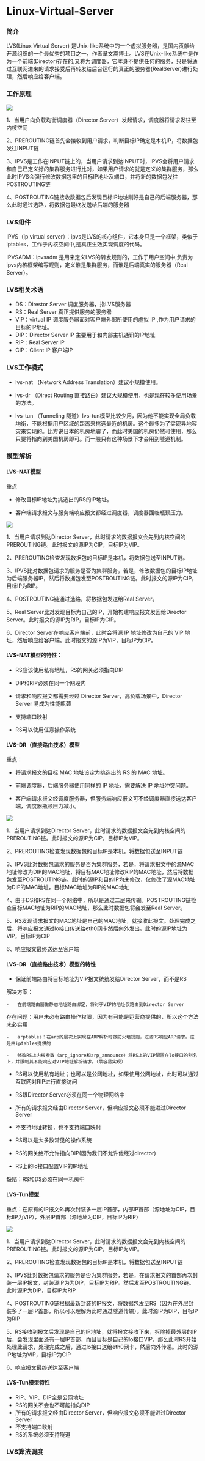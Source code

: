 # Linux-Virtual-Server
### 简介
LVS(Linux Virtual Server) 是Unix-like系统中的一个虚拟服务器，是国内贡献给开源组织的一个最优秀的项目之一，作者章文嵩博士。LVS在Unix-like系统中是作为一个前端(Director)存在的,又称为调度器，它本身不提供任何的服务，只是将通过互联网进来的请求接受后再转发给后台运行的真正的服务器(RealServer)进行处理，然后响应给客户端。
### 工作原理

<img src="images/main.jpg">

1、当用户向负载均衡调度器（Director Server）发起请求，调度器将请求发往至内核空间

2、PREROUTING链首先会接收到用户请求，判断目标IP确定是本机IP，将数据包发往INPUT链

3、IPVS是工作在INPUT链上的，当用户请求到达INPUT时，IPVS会将用户请求和自己已定义好的集群服务进行比对，如果用户请求的就是定义的集群服务，那么此时IPVS会强行修改数据包里的目标IP地址及端口，并将新的数据包发往POSTROUTING链

4、POSTROUTING链接收数据包后发现目标IP地址刚好是自己的后端服务器，那么此时通过选路，将数据包最终发送给后端的服务器

### LVS组件

IPVS（ip virtual server）：ipvs是LVS的核心组件，它本身只是一个框架，类似于iptables，工作于内核空间中,是真正生效实现调度的代码。

IPVSADM：ipvsadm 是用来定义LVS的转发规则的，工作于用户空间中,负责为ipvs内核框架编写规则，定义谁是集群服务，而谁是后端真实的服务器（Real Server）。

### LVS相关术语

-   DS：Direstor  Server 调度服务器，指LVS服务器
-   RS：Real Server 真正提供服务的服务器
-   VIP：virtual IP 调度服务器面对客户端外部所使用的虚拟 IP ,作为用户请求的目标的IP地址。
-   DIP：Director Server IP 主要用于和内部主机通讯的IP地址
-   RIP：Real Server IP 
-   CIP：Client IP 客户端IP

### LVS工作模式

-   lvs-nat  （Network Address Translation）建议小规模使用。

-   lvs-dr （Direct Routing 直接路由）建议大规模使用，也是现在较多使用场景的方法。

-   lvs-tun  （Tunneling 隧道）lvs-tun模型比较少用，因为他不能实现全局负载均衡，不能根据用户区域的距离来挑选最近的机房。这个最多为了实现异地容灾来实现的。比方说日本的机房地震了，而此时美国的机房仍然可使用，那么只要将指向到美国机房即可。而一般只有这种场景下才会用到隧道机制。

### 模型解析

####    LVS-NAT模型

重点

-   修改目标IP地址为挑选出的RS的IP地址。

-   客户端请求报文与服务端响应报文都经过调度器，调度器面临瓶颈压力。

<img src="images/nat.jpg">

1、当用户请求到达Director Server，此时请求的数据报文会先到内核空间的PREROUTING链。此时报文的源IP为CIP，目标IP为VIP。

2、PREROUTING检查发现数据包的目标IP是本机，将数据包送至INPUT链。

3、IPVS比对数据包请求的服务是否为集群服务，若是，修改数据包的目标IP地址为后端服务器IP，然后将数据包发至POSTROUTING链。此时报文的源IP为CIP，目标IP为RIP。

4、POSTROUTING链通过选路，将数据包发送给Real Server。

5、Real Server比对发现目标为自己的IP，开始构建响应报文发回给Director Server。此时报文的源IP为RIP，目标IP为CIP。

6、Director Server在响应客户端前，此时会将源 IP 地址修改为自己的 VIP 地址，然后响应给客户端。此时报文的源IP为VIP，目标IP为CIP。

####    LVS-NAT模型的特性：

-   RS应该使用私有地址，RS的网关必须指向DIP

-   DIP和RIP必须在同一个网段内

-   请求和响应报文都需要经过 Director Server，高负载场景中，Director Server 易成为性能瓶颈

-   支持端口映射

-   RS可以使用任意操作系统

####  LVS-DR（直接路由技术）模型  

重点：

-   将请求报文的目标 MAC 地址设定为挑选出的 RS 的 MAC 地址。

-   前端调度器，后端服务器使用同样的 IP 地址，需要解决 IP 地址冲突问题。

-   客户端请求报文经调度服务器，但服务端响应报文可不经调度器直接送达客户端，调度器瓶颈压力减小。

<img src="images/dr.jpg">

1、当用户请求到达Director Server，此时请求的数据报文会先到内核空间的PREROUTING链。此时报文的源IP为CIP，目标IP为VIP。

2、PREROUTING检查发现数据包的目标IP是本机，将数据包送至INPUT链

3、IPVS比对数据包请求的服务是否为集群服务，若是，将请求报文中的源MAC地址修改为DIP的MAC地址，将目标MAC地址修改RIP的MAC地址，然后将数据包发至POSTROUTING链。此时的源IP和目的IP均未修改，仅修改了源MAC地址为DIP的MAC地址，目标MAC地址为RIP的MAC地址

4、由于DS和RS在同一个网络中，所以是通过二层来传输。POSTROUTING链检查目标MAC地址为RIP的MAC地址，那么此时数据包将会发至Real Server。

5、RS发现请求报文的MAC地址是自己的MAC地址，就接收此报文。处理完成之后，将响应报文通过lo接口传送给eth0网卡然后向外发出。此时的源IP地址为VIP，目标IP为CIP

6、响应报文最终送达至客户端

####    LVS-DR（直接路由技术）模型的特性

-   保证前端路由将目标地址为VIP报文统统发给Director Server，而不是RS

解决方案：

    -   在前端路由器做静态地址路由绑定，将对于VIP的地址仅路由到Director Server
存在问题：用户未必有路由操作权限，因为有可能是运营商提供的，所以这个方法未必实用

    -   arptables：在arp的层次上实现在ARP解析时做防火墙规则，过滤RS响应ARP请求。这是由iptables提供的

    -   修改RS上内核参数（arp_ignore和arp_announce）将RS上的VIP配置在lo接口的别名上，并限制其不能响应对VIP地址解析请求。（最容易实现）

-   RS可以使用私有地址；也可以是公网地址，如果使用公网地址，此时可以通过互联网对RIP进行直接访问

-   RS跟Director Server必须在同一个物理网络中

-   所有的请求报文经由Director Server，但响应报文必须不能进过Director Server

-   不支持地址转换，也不支持端口映射

-   RS可以是大多数常见的操作系统

-   RS的网关绝不允许指向DIP(因为我们不允许他经过director)

-   RS上的lo接口配置VIP的IP地址

缺陷：RS和DS必须在同一机房中

####    LVS-Tun模型

重点：在原有的IP报文外再次封装多一层IP首部，内部IP首部（源地址为CIP，目标IIP为VIP），外层IP首部（源地址为DIP，目标IP为RIP）

<img src="images/tun.jpg">

1、当用户请求到达Director Server，此时请求的数据报文会先到内核空间的PREROUTING链。此时报文的源IP为CIP，目标IP为VIP。

2、PREROUTING检查发现数据包的目标IP是本机，将数据包送至INPUT链

3、IPVS比对数据包请求的服务是否为集群服务，若是，在请求报文的首部再次封装一层IP报文，封装源IP为为DIP，目标IP为RIP。然后发至POSTROUTING链。此时源IP为DIP，目标IP为RIP

4、POSTROUTING链根据最新封装的IP报文，将数据包发至RS（因为在外层封装多了一层IP首部，所以可以理解为此时通过隧道传输）。此时源IP为DIP，目标IP为RIP

5、RS接收到报文后发现是自己的IP地址，就将报文接收下来，拆除掉最外层的IP后，会发现里面还有一层IP首部，而且目标是自己的lo接口VIP，那么此时RS开始处理此请求，处理完成之后，通过lo接口送给eth0网卡，然后向外传递。此时的源IP地址为VIP，目标IP为CIP

6、响应报文最终送达至客户端

####    LVS-Tun模型特性

-   RIP、VIP、DIP全是公网地址
-   RS的网关不会也不可能指向DIP
-   所有的请求报文经由Director Server，但响应报文必须不能进过Director Server
-   不支持端口映射
-   RS的系统必须支持隧道

### LVS算法调度
